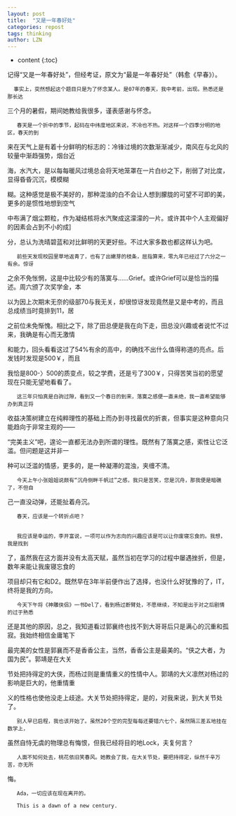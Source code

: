 ```yaml
---
layout: post
title:  "又是一年春好处"
categories: repost
tags: thinking
author: LZN
---
```


* content
{:toc}

记得“又是一年春好处”，但经考证，原文为“最是一年春好处”（韩愈《早春》）。

            

      事实上，突然想起这个题目只是为了怀念某人。是07年的春天，我中考前，出现。熟悉还是那长达

三个月的暑假，期间她教给我很多，谨表感谢与怀念。

      

       春天是一个折中的季节，起码在中纬度地区来说，不冷也不热。对这样一个四季分明的地区，春天的到

来在天气上是有着十分鲜明的标志的：冷锋过境的次数渐渐减少，南风在与北风的较量中渐趋强势，烟台近

海，水汽大，是以每每暖风过境总会将天地笼罩在一片白纱之下，削弱了对比度，显得昏昏沉沉，模模糊

糊。这种感觉是极不美好的，那种混浊的白不会让人想到朦胧的可望不可即的美，更多的是惯性地想到空气

中布满了烟尘颗粒，作为凝结核将水汽聚成这濛濛的一片。或许其中个人主观偏好的因素会占到不小的成]

分，总认为洗晴碧蓝和对比鲜明的天更好些。不过大家多数也都这样认为吧。

       前些天发现校园里草地返青了，也有了出嫩芽的枝条，屈指算来，零九年已经过了六分之一有余。惊讶

之余不免怅惘，这是中比较少有的落寞与……Grief。或许Grief可以是恰当的描述。周六颁了次奖学金，本

以为因上次期末无奈的级部70与我无关，却很惊讶发现竟然是又是中考的，而且总成绩当时竟排到11，居

之前位未免惭愧。相比之下，除了田总便是我在向下走，田总没兴趣或者说忙不过来，我确是有心而无激情

和能力，回头看看这过了54%有余的高中，的确找不出什么值得称道的亮点。后发钱时发现是500￥，而且

我恰是800-〉500的质变点，较之学费，还是亏了300￥，只得苦笑当初的愿望现在只能无望地看看了。

       这三年只怕真是白驹过隙，看到又一个春日的到来，落寞之感便一直未绝，我一直希望能够办到真正将

收益决策树建立在纯粹理性的基础上而办到寻找最优的折衷，但事实是这种意向只能趋向于非常主观的——

“完美主义”吧，遑论一直都无法办到所谓的理性。既然有了落寞之感，索性让它泛滥。但问题是这并非一

种可以泛滥的情感，更多的，是一种凝滞的混浊，夹缠不清。

       今天上午小张姐姐说颇有“沉舟侧畔千帆过”之感，我只是苦笑，您是沉舟，那我便是暗礁了，不但自

己一直没动弹，还能扯着舟沉。

       
       春天，应该是一个转折点吧？
        

       我应该是幸运的，李开富说，一项可以作为志向的兴趣应该是可以让你废寝忘食的。我想，我是找到

了，虽然我在这方面并没有太高天赋，虽然当初在学习的过程中屡遇挫折，但是，数年来能让我废寝忘食的

项目却只有它和D2。既然早在3年半前便作出了选择，也没什么好犹豫的了，IT，终将是我的方向。

       今天下午将《神雕侠侣》一书Del了，看到杨过断臂处，不愿继续，不知是出于对之后剧情的过于熟悉

还是其他的原因，总之，我知道看过郭襄终也找不到大哥哥后只是满心的沉重和孤寂。我始终相信金庸笔下

最完美的女性是郭襄而不是香香公主，当然，香香公主是最美的。“侠之大者，为国为民”。郭靖是在大关

节处把持得定的大侠，而杨过则是重情重义的性情中人。郭靖的大义凛然对杨过的影响是巨大的，他重情重

义的性格也使他没走上歧途。大关节处把持得定，是的，对我来说，到大关节处了。

       别人早已启程，我也该开始了。虽然20个空的完型每每还要错六七个，虽然隔三差五地挂在数学上，

虽然自恃无虞的物理总有悔恨，但我已经将目的地Lock，夫复何言？

       人面不知何处去，桃花依旧笑春风。她教会了我，在大关节处，要把持得定，纵然千辛万苦，亦无所

悔。

       Ada，一切应该在现在离开的。

       This is a dawn of a new century.
